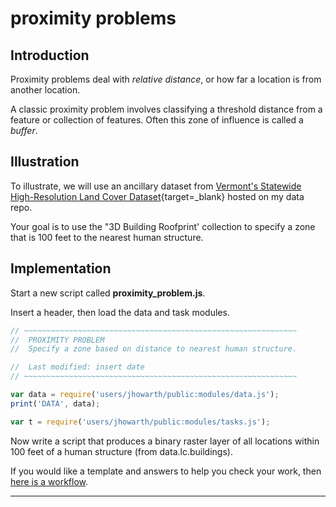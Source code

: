 # __proximity problems__  

## __Introduction__  

Proximity problems deal with _relative distance_, or how far a location is from another location. 

A classic proximity problem involves classifying a threshold distance from a feature or collection of features. Often this zone of influence is called a _buffer_.   

## __Illustration__      

To illustrate, we will use an ancillary dataset from [Vermont's  Statewide High-Resolution Land Cover Dataset](https://vcgi.vermont.gov/data-release/statewide-high-resolution-vermont-land-cover-data-now-available){target=_blank} hosted on my data repo. 

Your goal is to use the "3D Building Roofprint' collection to specify a zone that is 100 feet to the nearest human structure.   

## __Implementation__  

Start a new script called __proximity_problem.js__.

Insert a header, then load the data and task modules.   

```js
// ~~~~~~~~~~~~~~~~~~~~~~~~~~~~~~~~~~~~~~~~~~~~~~~~~~~~~~~~~~~~~
//  PROXIMITY PROBLEM
//  Specify a zone based on distance to nearest human structure. 

//  Last modified: insert date
// ~~~~~~~~~~~~~~~~~~~~~~~~~~~~~~~~~~~~~~~~~~~~~~~~~~~~~~~~~~~~~

var data = require('users/jhowarth/public:modules/data.js');       
print('DATA', data);

var t = require('users/jhowarth/public:modules/tasks.js');

```

Now write a script that produces a binary raster layer of all locations within 100 feet of a human structure (from data.lc.buildings).  

If you would like a template and answers to help you check your work, then [here is a workflow][prox01].

---

[prox01]: ../workflows/proximity-workflows.md  






